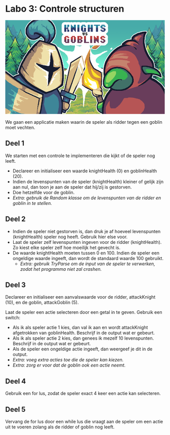 # Labo 3: Controle structuren

![afbeelding](media/knightsvsgoblins.png)

We gaan een applicatie maken waarin de speler als ridder tegen een goblin moet vechten. 


## Deel 1
We starten met een controle te implementeren die kijkt of de speler nog leeft.
 - Declareer en initialiseer een waarde knightHealth (0) en goblinHealth (20).
 - Indien de levenspunten van de speler (knightHealth) kleiner of gelijk zijn aan nul, dan toon je aan de speler dat hij/zij is gestorven. 
 - Doe hetzelfde voor de goblin.
 - *Extra: gebruik de Random klasse om de levenspunten van de ridder en goblin in te stellen.*

## Deel 2
 - Indien de speler niet gestorven is, dan druk je af hoeveel levenspunten (knightHealth) speler nog heeft. Gebruik hier else voor.
 - Laat de speler zelf levenspunten ingeven voor de ridder (knightHealth). Zo kiest elke speler zelf hoe moeilijk het gevecht is. 
 - De waarde knightHealth moeten tussen 0 en 100. Indien de speler een ongeldige waarde ingeeft, dan wordt de standaard waarde 100 gebruikt.
	- *Extra: gebruik TryParse om de input van de speler te verwerken, zodat het programma niet zal crashen.*
	

## Deel 3
Declareer en initialiseer een aanvalswaarde voor de ridder, attackKnight (10), en de goblin, attackGoblin (5).

Laat de speler een actie selecteren door een getal in te geven. Gebruik een switch:
 - Als ik als speler actie 1 kies, dan val ik aan en wordt attackKnight afgetrokken van goblinHealth. Beschrijf in de output wat er gebeurt.
 - Als ik als speler actie 2 kies, dan genees ik mezelf 10 levenspunten. Beschrijf in de output wat er gebeurt.
 - Als de speler een ongeldige actie ingeeft, dan weergeef je dit in de output.
 - *Extra: voeg extra acties toe die de speler kan kiezen.*
 - *Extra: zorg er voor dat de goblin ook een actie neemt.*

## Deel 4
Gebruik een for lus, zodat de speler exact 4 keer een actie kan selecteren.

## Deel 5
Vervang de for lus door een while lus die vraagt aan de speler om een actie uit te voeren zolang als de ridder of goblin nog leeft.
